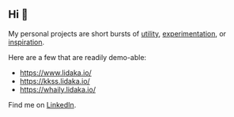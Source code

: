 ## Hi 👋

My personal projects are short bursts of [utility](https://github.com/alidaka/dotfiles), [experimentation](https://github.com/alidaka/aoc), or [inspiration](https://github.com/alidaka/counter).

Here are a few that are readily demo-able:
* https://www.lidaka.io/
* https://kkss.lidaka.io/
* https://whaily.lidaka.io/

Find me on [LinkedIn](https://www.linkedin.com/in/alidaka/).
